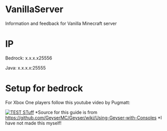 # VanillaServer
Information and feedback for Vanilla Minecraft server

# IP

Bedrock: x.x.x.x25556

Java: x.x.x.x:25555

# Setup for bedrock

For Xbox One players follow this youtube video by Pugmatt:

[![TEST STuff](https://img.youtube.com/vi/g8mHvasVHMs/0.jpg)](https://www.youtube.com/watch?v=g8mHvasVHMs)
*Source for this guide is from https://github.com/GeyserMC/Geyser/wiki/Using-Geyser-with-Consoles
*I have not made this myself!
